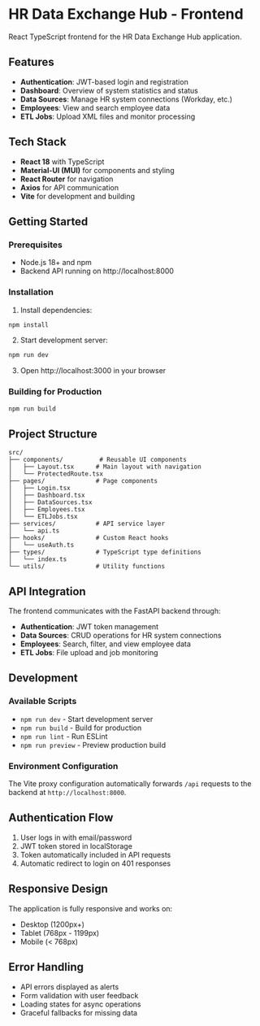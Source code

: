 # HR Data Exchange Hub - Frontend

React TypeScript frontend for the HR Data Exchange Hub application.

## Features

- **Authentication**: JWT-based login and registration
- **Dashboard**: Overview of system statistics and status
- **Data Sources**: Manage HR system connections (Workday, etc.)
- **Employees**: View and search employee data
- **ETL Jobs**: Upload XML files and monitor processing

## Tech Stack

- **React 18** with TypeScript
- **Material-UI (MUI)** for components and styling
- **React Router** for navigation
- **Axios** for API communication
- **Vite** for development and building

## Getting Started

### Prerequisites

- Node.js 18+ and npm
- Backend API running on http://localhost:8000

### Installation

1. Install dependencies:
```bash
npm install
```

2. Start development server:
```bash
npm run dev
```

3. Open http://localhost:3000 in your browser

### Building for Production

```bash
npm run build
```

## Project Structure

```
src/
├── components/          # Reusable UI components
│   ├── Layout.tsx      # Main layout with navigation
│   └── ProtectedRoute.tsx
├── pages/              # Page components
│   ├── Login.tsx
│   ├── Dashboard.tsx
│   ├── DataSources.tsx
│   ├── Employees.tsx
│   └── ETLJobs.tsx
├── services/           # API service layer
│   └── api.ts
├── hooks/              # Custom React hooks
│   └── useAuth.ts
├── types/              # TypeScript type definitions
│   └── index.ts
└── utils/              # Utility functions
```

## API Integration

The frontend communicates with the FastAPI backend through:

- **Authentication**: JWT token management
- **Data Sources**: CRUD operations for HR system connections
- **Employees**: Search, filter, and view employee data
- **ETL Jobs**: File upload and job monitoring

## Development

### Available Scripts

- `npm run dev` - Start development server
- `npm run build` - Build for production
- `npm run lint` - Run ESLint
- `npm run preview` - Preview production build

### Environment Configuration

The Vite proxy configuration automatically forwards `/api` requests to the backend at `http://localhost:8000`.

## Authentication Flow

1. User logs in with email/password
2. JWT token stored in localStorage
3. Token automatically included in API requests
4. Automatic redirect to login on 401 responses

## Responsive Design

The application is fully responsive and works on:
- Desktop (1200px+)
- Tablet (768px - 1199px)
- Mobile (< 768px)

## Error Handling

- API errors displayed as alerts
- Form validation with user feedback
- Loading states for async operations
- Graceful fallbacks for missing data